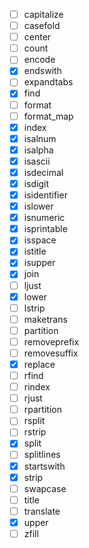 - [ ] capitalize
- [ ] casefold
- [ ] center
- [ ] count
- [ ] encode
- [x] endswith
- [ ] expandtabs
- [x] find
- [ ] format
- [ ] format_map
- [x] index
- [x] isalnum
- [x] isalpha
- [x] isascii
- [x] isdecimal
- [x] isdigit
- [x] isidentifier
- [x] islower
- [x] isnumeric
- [x] isprintable
- [x] isspace
- [x] istitle
- [x] isupper
- [x] join
- [ ] ljust
- [x] lower
- [ ] lstrip
- [ ] maketrans
- [ ] partition
- [ ] removeprefix
- [ ] removesuffix
- [x] replace
- [ ] rfind
- [ ] rindex
- [ ] rjust
- [ ] rpartition
- [ ] rsplit
- [ ] rstrip
- [x] split
- [ ] splitlines
- [x] startswith
- [x] strip
- [ ] swapcase
- [ ] title
- [ ] translate
- [x] upper
- [ ] zfill
